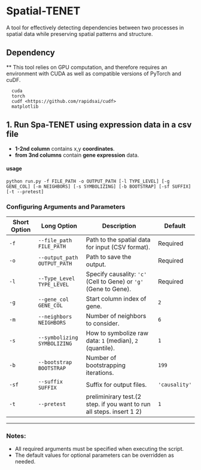 # Spatial-TENET
A tool for effectively detecting dependencies between two processes in spatial data while preserving spatial patterns and structure.

## Dependency
** This tool relies on GPU computation, and therefore requires an environment with CUDA as well as compatible versions of PyTorch and cuDF.
```
  cuda 
  torch
  cudf <https://github.com/rapidsai/cudf>
  matplotlib
```

## 1. Run Spa-TENET using expression data in a csv file
* **1-2nd column** contains x,y **coordinates**.   
* **from 3nd columns** contain **gene expression** data.

#### usage
```
python run.py -f FILE_PATH -o OUTPUT_PATH [-l TYPE_LEVEL] [-g GENE_COL] [-m NEIGHBORS] [-s SYMBOLIZING] [-b BOOTSTRAP] [-sf SUFFIX] [-t --pretest]
```

### Configuring Arguments and Parameters

| Short Option | Long Option               | Description                                                          | Default        |
|--------------|---------------------------|----------------------------------------------------------------------|----------------|
| `-f`         | `--file_path FILE_PATH`   | Path to the spatial data for input (CSV format).                     | Required       |
| `-o`         | `--output_path OUTPUT_PATH`| Path to save the output.                                             | Required       |
| `-l`         | `--Type_Level TYPE_LEVEL` | Specify causality: `'c'` (Cell to Gene) or `'g'` (Gene to Gene).     | Required       |
| `-g`         | `--gene_col GENE_COL`     | Start column index of gene.                                          | `2`            |
| `-m`         | `--neighbors NEIGHBORS`   | Number of neighbors to consider.                                     | `6`            |
| `-s`         | `--symbolizing SYMBOLIZING`| How to symbolize raw data: `1` (median), `2` (quantile).             | `1`            |
| `-b`         | `--bootstrap BOOTSTRAP`   | Number of bootstrapping iterations.                                  | `199`          |
| `-sf`        | `--suffix SUFFIX`         | Suffix for output files.                                             | `'causality'`  |
| `-t`         | `--pretest`               | preliminirary test.(2 step. if you want to run all steps. insert 1 2)| `1`            |

---

### Notes:
- All required arguments must be specified when executing the script.
- The default values for optional parameters can be overridden as needed.
